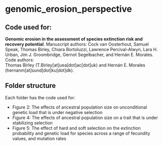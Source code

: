 # genomic_erosion_perspective
## Code used for:
**Genomic erosion in the assessment of species extinction risk and recovery potential**. 
Manuscript authors:
Cock van Oosterhout, Samuel Speak, Thomas Birley, Chiara Bortoluzzi, Lawrence Percival-Alwyn, Lara H. Urban, Jim J. Groombridge, Gernot Segelbacher, and Hernán E. Morales. 
Code authors:  
Thomas Birley (T.Birley[at]uea[dot]ac[dot]uk) and Hernán E. Morales (hernanm[at]sund[dot]ku[dot]dk). 

## Folder structure
Each folder has the code used for:  
- Figure 2: The effects of ancestral population size on unconditional genetic load that is under negative selection
- Figure 4: The effects of ancestral population size on a trait that is under stabilizing selection
- Figure 5: The effect of hard and soft selection on the extinction probability and genetic load for species across a range of fecundity values, and mutation rates
